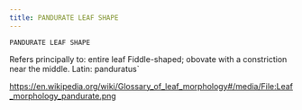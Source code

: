```yaml
---
title: PANDURATE LEAF SHAPE
---
```

`PANDURATE LEAF SHAPE`

Refers principally to: entire leaf
Fiddle-shaped; obovate with a constriction near the middle.
Latin: panduratus`

https://en.wikipedia.org/wiki/Glossary_of_leaf_morphology#/media/File:Leaf_morphology_pandurate.png
